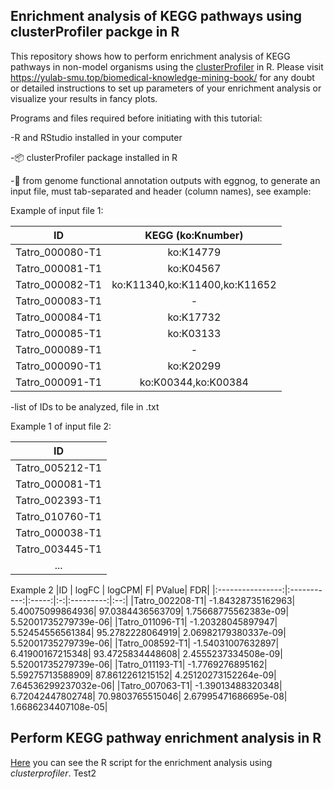 ## Enrichment analysis of KEGG pathways using clusterProfiler packge in R
This repository shows how to perform enrichment analysis of KEGG pathways in non-model organisms using the 
[clusterProfiler](https://bioconductor.org/packages/release/bioc/html/clusterProfiler.html) in R. 
Please visit https://yulab-smu.top/biomedical-knowledge-mining-book/ for any doubt or detailed instructions
to set up parameters of your enrichment analysis or visualize your results in fancy plots. 

Programs and files required before initiating with this tutorial:

-R and RStudio installed in your computer
 
-:package: clusterProfiler package installed in R

-:egg: from genome functional annotation outputs with eggnog, to generate an input file, must tab-separated and header (column names), see example:

Example of input file 1:

|ID          | KEGG (ko:Knumber)|
|:----------:|:----------:|
|Tatro_000080-T1|ko:K14779|
|Tatro_000081-T1|ko:K04567|
|Tatro_000082-T1|ko:K11340,ko:K11400,ko:K11652|
|Tatro_000083-T1|-|
|Tatro_000084-T1|ko:K17732|
|Tatro_000085-T1|ko:K03133|
|Tatro_000089-T1|-|
|Tatro_000090-T1|ko:K20299|
|Tatro_000091-T1|ko:K00344,ko:K00384|

-list of IDs to be analyzed, file in .txt

Example 1 of input file 2:

|ID          |
|:----------:|
|Tatro_005212-T1|
|Tatro_000081-T1|
|Tatro_002393-T1|
|Tatro_010760-T1|
|Tatro_000038-T1|
|Tatro_003445-T1|
|...|

Example 2
|ID                |	logFC |	logCPM|	F|	PValue|	FDR|
|:----------------:|:-----------:|:-----:|:-:|:---------:|:--:|
|Tatro_002208-T1|	-1.84328735162963|	5.40075099864936|	97.0384436563709|	1.75668775562383e-09|	5.52001735279739e-06|
|Tatro_011096-T1|	-1.20328045897947|	5.52454556561384|	95.2782228064919|	2.06982179380337e-09|	5.52001735279739e-06|
|Tatro_008592-T1|	-1.54031007632897|	6.41900167215348|	93.4725834448608|	2.4555237334508e-09|	5.52001735279739e-06|
|Tatro_011193-T1|	-1.7769276895162|	5.59275713588909|	87.8612261215152|	4.25120273152264e-09|	7.64536299237032e-06|
|Tatro_007063-T1|	-1.39013488320348|	6.72042447802748|	70.9803765515046|	2.67995471686695e-08|	1.6686234407108e-05|

## Perform KEGG pathway enrichment analysis in R
[Here](https://orlanc.github.io/cp_enrichment/R_enrichment/kegg_pathway_enrichment.html) you can see the R script for the enrichment analysis using *clusterprofiler*.
Test2
